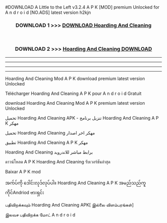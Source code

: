#DOWNLOAD A Little to the Left v3.2.4 A P K [MOD] premium Unlocked for A n d r o i d [NO.ADS] latest version h2kjn 



<div align="center">

<h3>DOWNLOAD 1 >>> <a href="https://downloadmod1.web.app/?judul=Hoarding And Cleaning ">DOWNLOAD Hoarding And Cleaning </a></h3><br>

<h3>DOWNLOAD 2 >>> <a href="https://downloadmod1.web.app/?judul=Hoarding And Cleaning ">Hoarding And Cleaning  DOWNLOAD </a></h3>

</div>


----------------------------------------------------------

----------------------------------------------------------

----------------------------------------------------------

----------------------------------------------------------


Hoarding And Cleaning  Mod A P K download premium latest version Unlocked

Télécharger Hoarding And Cleaning  A P K pour A n d r o i d Gratuit

download Hoarding And Cleaning  Mod A P K premium latest version Unlocked

تحميل Hoarding And Cleaning  APK - تنزيل برنامج Hoarding And Cleaning  A P K مهكر

تحميل Hoarding And Cleaning  مهكر اخر اصدار

تطبيق Hoarding And Cleaning  A P K مهكر

Hoarding And Cleaning  برابط مباشر للاندرويد

ดาวน์โหลด A P K Hoarding And Cleaning  รับเวอร์ชันล่าสุด

Baixar A P K mod

အက်ပ်ကို ဒေါင်းလုဒ်လုပ်ပါ။ Hoarding And Cleaning  A P K အမည်သည်ကူကိုင်Andriod ဗားရှင်း

பதிவிறக்கவும் Hoarding And Cleaning  APK[ இல்லை விளம்பரங்கள்] 
 
இலவச பதிவிறக்க மோட் A n d r o i d



